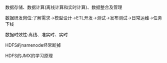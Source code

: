 数据存储、数据计算(离线计算和实时计算)、数据整合及管理



数据研发岗位:了解需求->模型设计->ETL开发->测试->发布测试->日常运维->任务下线



数据时效性:离线、准实时、实时



HDFS的namenode经常断掉



HDFS的JMX的学习原理

